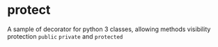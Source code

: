 # protect
A sample of decorator for python 3 classes, allowing methods visibility protection `public` `private` and `protected`
